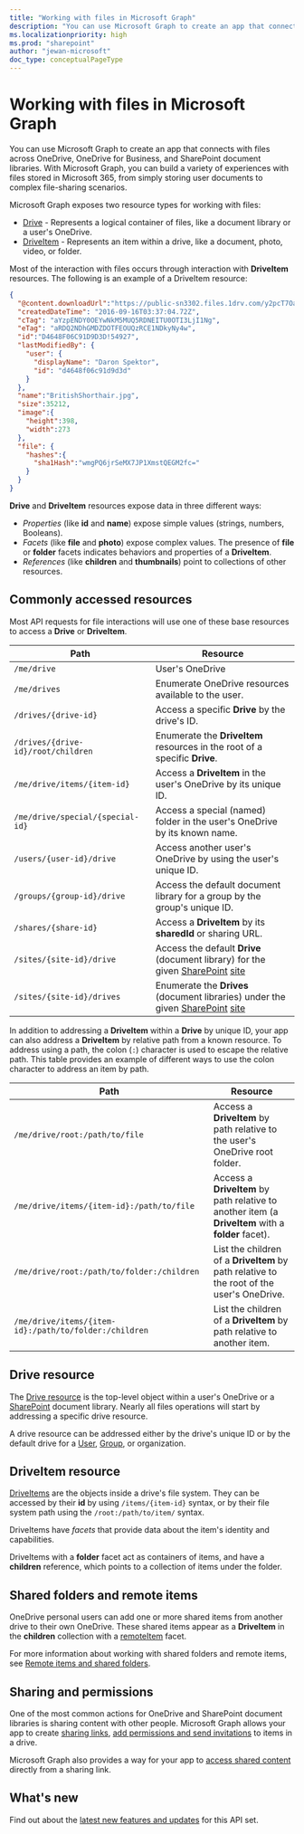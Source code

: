 ```yaml
---
title: "Working with files in Microsoft Graph"
description: "You can use Microsoft Graph to create an app that connects with files across OneDrive, OneDrive for Business, and SharePoint document libraries."
ms.localizationpriority: high
ms.prod: "sharepoint"
author: "jewan-microsoft"
doc_type: conceptualPageType
---
```


# Working with files in Microsoft Graph

You can use Microsoft Graph to create an app that connects with files across OneDrive, OneDrive for Business, and SharePoint document libraries.
With Microsoft Graph, you can build a variety of experiences with files stored in Microsoft 365, from simply storing user documents to complex file-sharing scenarios.

Microsoft Graph exposes two resource types for working with files:

* [Drive](drive.md) - Represents a logical container of files, like a document library or a user's OneDrive.
* [DriveItem](driveitem.md) - Represents an item within a drive, like a document, photo, video, or folder.

Most of the interaction with files occurs through interaction with **DriveItem** resources.
The following is an example of a DriveItem resource:

```json
{
  "@content.downloadUrl":"https://public-sn3302.files.1drv.com/y2pcT7OaUEExF7EHOlpTjCE55mIUoiX7H3sx1ff6I-nP35XUTBqZlnkh9FJhWb_pf9sZ7LEpEchvDznIbQig0hWBeidpwFkOqSKCwQylisarN6T0ecAeMvantizBUzM2PA1",
  "createdDateTime": "2016-09-16T03:37:04.72Z",
  "cTag": "aYzpENDY0OEYwNkM5MUQ5RDNEITU0OTI3LjI1Ng",
  "eTag": "aRDQ2NDhGMDZDOTFEOUQzRCE1NDkyNy4w",
  "id":"D4648F06C91D9D3D!54927",
  "lastModifiedBy": {
    "user": {
      "displayName": "Daron Spektor",
      "id": "d4648f06c91d9d3d"
    }
  },
  "name":"BritishShorthair.jpg",
  "size":35212,
  "image":{
    "height":398,
    "width":273
  },
  "file": {
    "hashes":{
      "sha1Hash":"wmgPQ6jrSeMX7JP1XmstQEGM2fc="
    }
  }
}
```

**Drive** and **DriveItem** resources expose data in three different ways:

* _Properties_ (like **id** and **name**) expose simple values (strings, numbers, Booleans).
* _Facets_ (like **file** and **photo**) expose complex values. The presence of **file** or **folder** facets indicates behaviors and properties of a **DriveItem**.
* _References_ (like **children** and **thumbnails**) point to collections of other resources.

## Commonly accessed resources

Most API requests for file interactions will use one of these base resources to access a **Drive** or **DriveItem**.

| Path                               | Resource
|------------------------------------|-----------------------------------------
| `/me/drive`                        | User's OneDrive
| `/me/drives`                       | Enumerate OneDrive resources available to the user.
| `/drives/{drive-id}`               | Access a specific **Drive** by the drive's ID.
| `/drives/{drive-id}/root/children` | Enumerate the **DriveItem** resources in the root of a specific **Drive**.
| `/me/drive/items/{item-id}`        | Access a **DriveItem** in the user's OneDrive by its unique ID.
| `/me/drive/special/{special-id}`   | Access a special (named) folder in the user's OneDrive by its known name.
| `/users/{user-id}/drive`           | Access another user's OneDrive by using the user's unique ID.
| `/groups/{group-id}/drive`         | Access the default document library for a group by the group's unique ID.
| `/shares/{share-id}`               | Access a **DriveItem** by its **sharedId** or sharing URL.
| `/sites/{site-id}/drive`           | Access the default **Drive** (document library) for the given [SharePoint][] [site][]
| `/sites/{site-id}/drives`          | Enumerate the **Drives** (document libraries) under the given [SharePoint][] [site][]

In addition to addressing a **DriveItem** within a **Drive** by unique ID, your app can also address a **DriveItem** by relative path from a known resource.
To address using a path, the colon (`:`) character is used to escape the relative path.
This table provides an example of different ways to use the colon character to address an item by path.

| Path | Resource |
|---|---|
| `/me/drive/root:/path/to/file` | Access a **DriveItem** by path relative to the user's OneDrive root folder. |
| `/me/drive/items/{item-id}:/path/to/file` | Access a **DriveItem** by path relative to another item (a **DriveItem** with a **folder** facet). |
| `/me/drive/root:/path/to/folder:/children` | List the children of a **DriveItem** by path relative to the root of the user's OneDrive. |
| `/me/drive/items/{item-id}:/path/to/folder:/children` | List the children of a **DriveItem** by path relative to another item. |

## Drive resource

The [Drive resource](drive.md) is the top-level object within a user's OneDrive or a [SharePoint][] document library.
Nearly all files operations will start by addressing a specific drive resource.

A drive resource can be addressed either by the drive's unique ID or by the default drive for a [User](user.md), [Group](group.md), or organization.

## DriveItem resource

[DriveItems](driveitem.md) are the objects inside a drive's file system.
They can be accessed by their **id** by using `/items/{item-id}` syntax, or by their file system path using the `/root:/path/to/item/` syntax.

DriveItems have _facets_ that provide data about the item's identity and capabilities.

DriveItems with a **folder** facet act as containers of items, and have a **children** reference, which points to a collection of items under the folder.

## Shared folders and remote items

OneDrive personal users can add one or more shared items from another drive to their own OneDrive.
These shared items appear as a **DriveItem** in the **children** collection with a [remoteItem](remoteitem.md) facet.

For more information about working with shared folders and remote items, see [Remote items and shared folders](remoteitem.md).

## Sharing and permissions

One of the most common actions for OneDrive and SharePoint document libraries is sharing content with other people.
Microsoft Graph allows your app to create [sharing links](../api/driveitem-createlink.md), [add permissions and send invitations](../api/driveitem-invite.md) to items in a drive.

Microsoft Graph also provides a way for your app to [access shared content](../api/shares-get.md) directly from a sharing link.

## What's new
Find out about the [latest new features and updates](/graph/whats-new-overview) for this API set.

[SharePoint]: sharepoint.md
[site]: site.md

